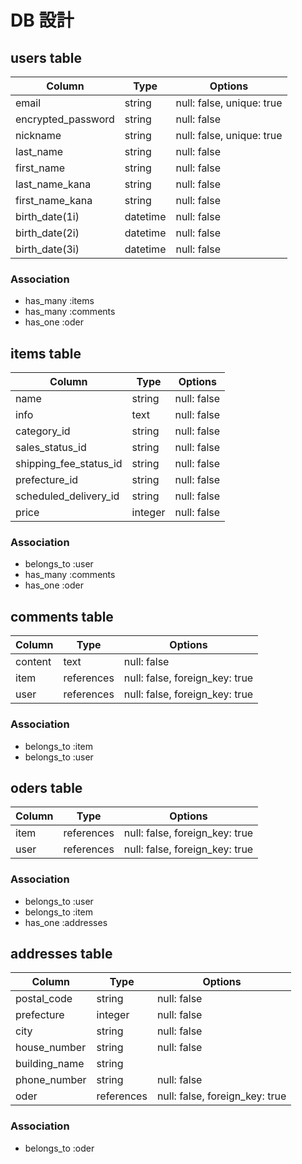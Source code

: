 # DB 設計

## users table

| Column             | Type                | Options                   |
|--------------------|---------------------|---------------------------|
| email              | string              | null: false, unique: true |
| encrypted_password | string              | null: false               |
| nickname           | string              | null: false, unique: true |
| last_name          | string              | null: false               |
| first_name         | string              | null: false               |
| last_name_kana     | string              | null: false               |
| first_name_kana    | string              | null: false               |
| birth_date(1i)     | datetime            | null: false               |
| birth_date(2i)     | datetime            | null: false               |
| birth_date(3i)     | datetime            | null: false               |



### Association

- has_many :items
- has_many :comments
- has_one :oder



## items table

| Column                              | Type       | Options                        |
|-------------------------------------|------------|--------------------------------|
| name                                | string     | null: false                    |
| info                                | text       | null: false                    |
| category_id                         | string     | null: false                    |
| sales_status_id                     | string     | null: false                    |
| shipping_fee_status_id              | string     | null: false                    |
| prefecture_id                       | string     | null: false                    |
| scheduled_delivery_id               | string     | null: false                    |
| price                               | integer    | null: false                    |



### Association

- belongs_to :user
- has_many :comments
- has_one :oder

## comments table

| Column      | Type       | Options                        |
|-------------|------------|--------------------------------|
| content     | text       | null: false                    |
| item        | references | null: false, foreign_key: true |
| user        | references | null: false, foreign_key: true |

### Association

- belongs_to :item
- belongs_to :user



## oders table

| Column                              | Type       | Options                        |
|-------------------------------------|------------|--------------------------------|
| item                                | references | null: false, foreign_key: true |
| user                                | references | null: false, foreign_key: true |

### Association

- belongs_to :user
- belongs_to :item
- has_one :addresses


## addresses table

| Column                              | Type       | Options                        |
|-------------------------------------|------------|--------------------------------|
| postal_code                         | string     | null: false                    |
| prefecture                          | integer    | null: false                    |
| city                                | string     | null: false                    |
| house_number                        | string     | null: false                    |
| building_name                       | string     |                                |
| phone_number                        | string     | null: false                    |
| oder                                | references | null: false, foreign_key: true |

### Association

- belongs_to :oder